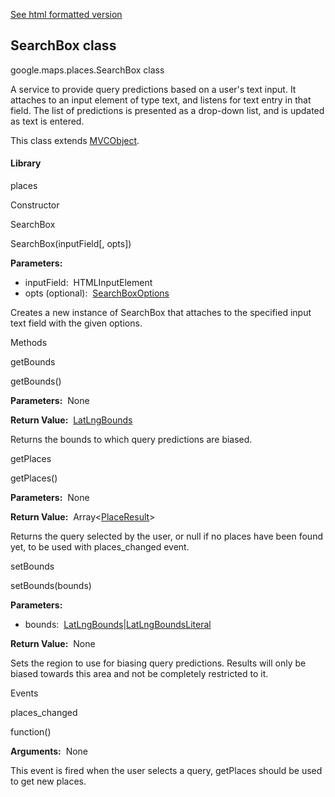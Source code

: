 [See html formatted version](https://huasofoundries.github.io/google-maps-documentation/SearchBox.html)


SearchBox class
---------------

google.maps.places.SearchBox class

A service to provide query predictions based on a user's text input. It attaches to an input element of type text, and listens for text entry in that field. The list of predictions is presented as a drop-down list, and is updated as text is entered.

This class extends [MVCObject](https://github.com/amenadiel/google-maps-documentation/blob/master/docs/MVCObject.md).

#### Library

places

Constructor

SearchBox

SearchBox(inputField\[, opts\])

**Parameters:** 

*   inputField:  HTMLInputElement
*   opts (optional):  [SearchBoxOptions](https://github.com/amenadiel/google-maps-documentation/blob/master/docs/SearchBoxOptions.md)

Creates a new instance of SearchBox that attaches to the specified input text field with the given options.

Methods

getBounds

getBounds()

**Parameters:**  None

**Return Value:**  [LatLngBounds](https://github.com/amenadiel/google-maps-documentation/blob/master/docs/LatLngBounds.md)

Returns the bounds to which query predictions are biased.

getPlaces

getPlaces()

**Parameters:**  None

**Return Value:**  Array<[PlaceResult](https://github.com/amenadiel/google-maps-documentation/blob/master/docs/PlaceResult.md)\>

Returns the query selected by the user, or null if no places have been found yet, to be used with places\_changed event.

setBounds

setBounds(bounds)

**Parameters:** 

*   bounds:  [LatLngBounds](https://github.com/amenadiel/google-maps-documentation/blob/master/docs/LatLngBounds.md)|[LatLngBoundsLiteral](https://github.com/amenadiel/google-maps-documentation/blob/master/docs/LatLngBoundsLiteral.md)

**Return Value:**  None

Sets the region to use for biasing query predictions. Results will only be biased towards this area and not be completely restricted to it.

Events

places\_changed

function()

**Arguments:**  None

This event is fired when the user selects a query, getPlaces should be used to get new places.